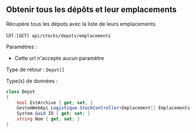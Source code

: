## <span id='obtenirdepotsetemplacements'>Obtenir tous les dépôts et leur emplacements</span>

Récupère tous les dépots avec la liste de leurs emplacements

Url :`[GET] api/stocks/depots/emplacements`

Paramètres : 

- Cette url n'accepte aucun paramètre

Type de retour : `Depot[]`

Type(s) de données :

```csharp
class Depot
{
	bool EstArchive { get; set; }
	GestomWebApi.Logistique.StockController+Emplacement[] Emplacements { get; set; }
	System.Guid ID { get; set; }
	string Nom { get; set; }
}

```

